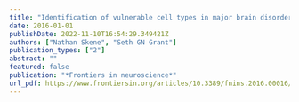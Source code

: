 ```yaml
---
title: "Identification of vulnerable cell types in major brain disorders using single cell transcriptomes and expression weighted cell type enrichment"
date: 2016-01-01
publishDate: 2022-11-10T16:54:29.349421Z
authors: ["Nathan Skene", "Seth GN Grant"]
publication_types: ["2"]
abstract: ""
featured: false
publication: "*Frontiers in neuroscience*"
url_pdf: https://www.frontiersin.org/articles/10.3389/fnins.2016.00016/full
---
```


